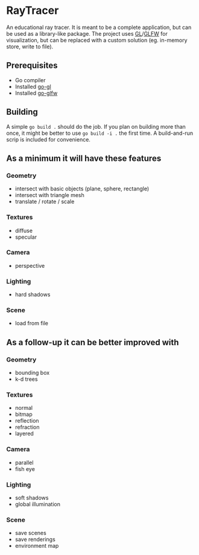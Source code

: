 # RayTracer
An educational ray tracer. It is meant to be a complete application, but can be used as a library-like package. The project uses [GL](https://github.com/go-gl/gl)/[GLFW](https://github.com/go-gl/glfw) for visualization, but can be replaced with a custom solution (eg. in-memory store, write to file).

## Prerequisites
* Go compiler
* Installed [go-gl](https://github.com/go-gl/gl)
* Installed [go-glfw](https://github.com/go-gl/glfw)

## Building
A simple ```go build .``` should do the job. If you plan on building more than once, it might be better to use ```go build -i .``` the first time. A build-and-run scrip is included for convenience.

## As a minimum it will have these features
### Geometry
* intersect with basic objects (plane, sphere, rectangle)
* intersect with triangle mesh
* translate / rotate / scale

### Textures
* diffuse
* specular

### Camera
* perspective

### Lighting
* hard shadows

### Scene
* load from file

## As a follow-up it can be better improved with
### Geometry
* bounding box
* k-d trees

### Textures
* normal
* bitmap
* reflection
* refraction
* layered

### Camera
* parallel
* fish eye

### Lighting
* soft shadows
* global illumination

### Scene
* save scenes
* save renderings
* environment map
